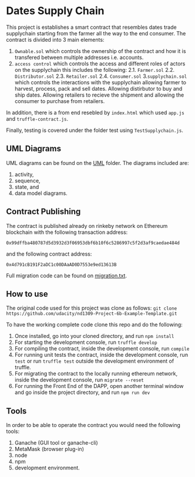 # Dates Supply Chain
This project is establishes a smart contract that resembles dates trade supplychain starting from the farmer all the way to the end consumer. The contract is divided into 3 main elements: 
1. ```Ownable.sol``` which controls the ownership of the contract and how it is transfered between multiple addresses i.e. accounts. 
2. ```access control``` which controls the access and different roles of actors on the supplychain this includes the following: 
2.1. ```Farmer.sol```
2.2. ```Distributor.sol```
2.3. ```Retailer.sol```
2.4. ```Consumer.sol```
3.```supplychain.sol``` which controls the interactions with the supplychain allowing farmer to harvest, process, pack and sell dates. Allowing distirbutor to buy and ship dates. Allowing retailers to recieve the shipment and allowing the consumer to purchase from retailers. 

In addition, there is a from end resebled by ```index.html``` which used ```app.js``` and ```truffle-contract.js```. 

Finally, testing is covered under the folder test using ```TestSupplychain.js```.

## UML Diagrams
UML diagrams can be found on the [UML](uml) folder. 
The diagrams included are:
1. activity, 
2. sequence, 
3. state, and 
4. data model diagrams. 

## Contract Publishing 
The contract is published already on rinkeby network on Ethereum blockchain with the following transaction address: 
```
0x99dffba480787d5d3932d3f06953dbf6b10f6c5286997c5f2d3af9caedae484d
```
and the following contract address: 
```
0x4d791cB191F2aDC1c00DAaAD0D7553e9ed13613B
```
Full migration code can be found on [migration.txt](migration.txt).
## How to use
The original code used for this project was clone as follows: 
```git clone https://github.com/udacity/nd1309-Project-6b-Example-Template.git```

To have the working complete code clone this repo and do the following: 
1. Once installed, go into your cloned directory, and run ```npm install```
2. For starting the development console, run ```truffle develop```
3. For compiling the contract, inside the development console, run ```compile```
4. For running unit tests the contract, inside the development console, run ```test``` or run ```truffle test``` outside the development environment of truffle. 
5. For migrating the contract to the locally running ethereum network, inside the development console, run ```migrate --reset```
6. For running the Front End of the DAPP, open another terminal window and go inside the project directory, and run ```npm run dev```

## Tools
In order to be able to operate the contract you would need the following tools: 
1. Ganache (GUI tool or ganache-cli)
2. MetaMask (browser plug-in)
3. node
4. npm
5. development environment.